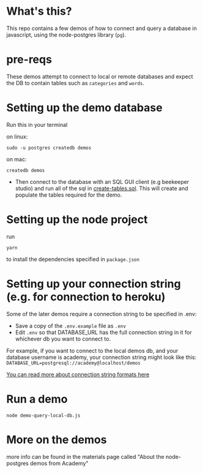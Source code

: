 # What's this?

This repo contains a few demos of how to connect and query a database in javascript, using the node-postgres library (`pg`).

# pre-reqs

These demos attempt to connect to local or remote databases and expect the DB to contain tables such as `categories` and `words`.

# Setting up the demo database

Run this in your terminal

on linux:
```
sudo -u postgres createdb demos
```
on mac:
```
createdb demos
```

- Then connect to the database with an SQL GUI client (e.g beekeeper studio) and run all of the sql in [create-tables.sql](./create-tables.sql). This will create and populate the tables required for the demo.


# Setting up the node project

run 

```
yarn
```
to install the dependencies specified in `package.json`


# Setting up your connection string (e.g. for connection to heroku)

Some of the later demos require a connection string to be specified in .env:

- Save a copy of the `.env.example` file as `.env`
- Edit `.env` so that DATABASE_URL has the full connection string in it for whichever db you want to connect to.

For example, if you want to connect to the local demos db, and your database username is academy, your connection string might look like this:
`DATABASE_URL=postgresql://academy@localhost/demos`

[You can read more about connection string formats here](https://www.postgresql.org/docs/11/libpq-connect.html#:~:text=34.1.1.2.%C2%A0Connection%20URIs)

# Run a demo

```
node demo-query-local-db.js
```

# More on the demos

more info can be found in the materials page called "About the node-postgres demos from Academy"
